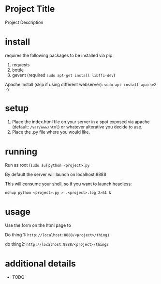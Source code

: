 # Project Title
Project Description

# install
<Project> requires the following packages to be installed via pip:
1. requests
2. bottle
3. gevent (required `sudo apt-get install libffi-dev`)

Apache install (skip if using different webserver):
`sudo apt install apache2 -y`

# setup
1. Place the index.html file on your server in a spot exposed via apache (default: `/var/www/html`) or whatever alterative you decide to use.
2. Place the <project>.py file where you would like.

# running
Run as root (`sudo su`)
`python <project>.py`

By default the server will launch on localhost:8888

This will consume your shell, so if you want to launch headless:

`nohup python <project>.py > .<project>.log 2>&1 &`

# usage
Use the form on the html page to <usage>

Do thing 1:
`http://localhost:8888/<project>/thing1`

do thing2:
`http://localhost:8888/<project>/thing2`

# additional details
- TODO

